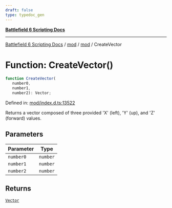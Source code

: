```yaml
---
draft: false
type: typedoc_gen
---
```


[**Battlefield 6 Scripting Docs**](../../../_index.md)

***

[Battlefield 6 Scripting Docs](../../../_index.md) / [mod](../../_index.md) / [mod](../_index.md) / CreateVector

# Function: CreateVector()

```ts
function CreateVector(
   number0, 
   number1, 
   number2): Vector;
```

Defined in: [mod/index.d.ts:13522](https://github.com/battlefield-portal-community/portal-docs/blob/6d87e21c5922a3efb03c634dbe98e5fe6e797672/generators/santiago/mod/index.d.ts#L13522)

Returns a vector composed of three provided 'X' (left), 'Y' (up), and 'Z' (forward) values.

## Parameters

| Parameter | Type |
| ------ | ------ |
| `number0` | `number` |
| `number1` | `number` |
| `number2` | `number` |

## Returns

[`Vector`](../Vector/_index.md)

